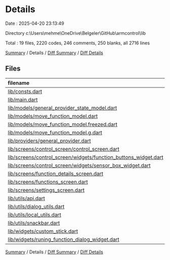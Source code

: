 # Details

Date : 2025-04-20 23:13:49

Directory c:\\Users\\mehme\\OneDrive\\Belgeler\\GitHub\\armcontrol\\lib

Total : 19 files,  2220 codes, 246 comments, 250 blanks, all 2716 lines

[Summary](results.md) / Details / [Diff Summary](diff.md) / [Diff Details](diff-details.md)

## Files
| filename | language | code | comment | blank | total |
| :--- | :--- | ---: | ---: | ---: | ---: |
| [lib/consts.dart](/lib/consts.dart) | Dart | 2 | 1 | 2 | 5 |
| [lib/main.dart](/lib/main.dart) | Dart | 39 | 3 | 4 | 46 |
| [lib/models/general\_provider\_state\_model.dart](/lib/models/general_provider_state_model.dart) | Dart | 47 | 1 | 3 | 51 |
| [lib/models/move\_function\_model.dart](/lib/models/move_function_model.dart) | Dart | 16 | 0 | 7 | 23 |
| [lib/models/move\_function\_model.freezed.dart](/lib/models/move_function_model.freezed.dart) | Dart | 71 | 25 | 42 | 138 |
| [lib/models/move\_function\_model.g.dart](/lib/models/move_function_model.g.dart) | Dart | 14 | 4 | 5 | 23 |
| [lib/providers/general\_provider.dart](/lib/providers/general_provider.dart) | Dart | 118 | 154 | 24 | 296 |
| [lib/screens/control\_screen/control\_screen.dart](/lib/screens/control_screen/control_screen.dart) | Dart | 354 | 7 | 30 | 391 |
| [lib/screens/control\_screen/widgets/function\_buttons\_widget.dart](/lib/screens/control_screen/widgets/function_buttons_widget.dart) | Dart | 257 | 0 | 7 | 264 |
| [lib/screens/control\_screen/widgets/sensor\_box\_widget.dart](/lib/screens/control_screen/widgets/sensor_box_widget.dart) | Dart | 211 | 26 | 26 | 263 |
| [lib/screens/function\_details\_screen.dart](/lib/screens/function_details_screen.dart) | Dart | 380 | 10 | 28 | 418 |
| [lib/screens/functions\_screen.dart](/lib/screens/functions_screen.dart) | Dart | 173 | 1 | 10 | 184 |
| [lib/screens/settings\_screen.dart](/lib/screens/settings_screen.dart) | Dart | 106 | 0 | 8 | 114 |
| [lib/utils/api.dart](/lib/utils/api.dart) | Dart | 116 | 9 | 15 | 140 |
| [lib/utils/dialog\_utils.dart](/lib/utils/dialog_utils.dart) | Dart | 0 | 0 | 1 | 1 |
| [lib/utils/local\_utils.dart](/lib/utils/local_utils.dart) | Dart | 27 | 0 | 7 | 34 |
| [lib/utils/snackbar.dart](/lib/utils/snackbar.dart) | Dart | 37 | 0 | 4 | 41 |
| [lib/widgets/custom\_stick.dart](/lib/widgets/custom_stick.dart) | Dart | 136 | 4 | 16 | 156 |
| [lib/widgets/runing\_function\_dialog\_widget.dart](/lib/widgets/runing_function_dialog_widget.dart) | Dart | 116 | 1 | 11 | 128 |

[Summary](results.md) / Details / [Diff Summary](diff.md) / [Diff Details](diff-details.md)